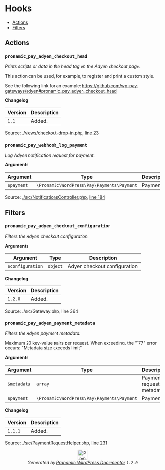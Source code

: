 # Hooks

- [Actions](#actions)
- [Filters](#filters)

## Actions

### `pronamic_pay_adyen_checkout_head`

*Prints scripts or data in the head tag on the Adyen checkout page.*

This action can be used, for example, to register and print a custom style.

See the following link for an example:
https://github.com/wp-pay-gateways/adyen#pronamic_pay_adyen_checkout_head


**Changelog**

Version | Description
------- | -----------
`1.1` | Added.

Source: [./views/checkout-drop-in.php](../views/checkout-drop-in.php), [line 23](../views/checkout-drop-in.php#L23-L35)

### `pronamic_pay_webhook_log_payment`

*Log Adyen notification request for payment.*

**Arguments**

Argument | Type | Description
-------- | ---- | -----------
`$payment` | `\Pronamic\WordPress\Pay\Payments\Payment` | Payment.

Source: [./src/NotificationsController.php](../src/NotificationsController.php), [line 184](../src/NotificationsController.php#L184-L189)

## Filters

### `pronamic_pay_adyen_checkout_configuration`

*Filters the Adyen checkout configuration.*

**Arguments**

Argument | Type | Description
-------- | ---- | -----------
`$configuration` | `object` | Adyen checkout configuration.

**Changelog**

Version | Description
------- | -----------
`1.2.0` | Added.

Source: [./src/Gateway.php](../src/Gateway.php), [line 364](../src/Gateway.php#L364-L371)

### `pronamic_pay_adyen_payment_metadata`

*Filters the Adyen payment metadata.*

Maximum 20 key-value pairs per request. When exceeding, the "177" error occurs: "Metadata size exceeds limit".

**Arguments**

Argument | Type | Description
-------- | ---- | -----------
`$metadata` | `array` | Payment request metadata.
`$payment` | `\Pronamic\WordPress\Pay\Payments\Payment` | Payment.

**Changelog**

Version | Description
------- | -----------
`1.1.1` | Added.

Source: [./src/PaymentRequestHelper.php](../src/PaymentRequestHelper.php), [line 231](../src/PaymentRequestHelper.php#L231-L241)


<p align="center"><a href="https://github.com/pronamic/wp-documentor"><img src="https://cdn.jsdelivr.net/gh/pronamic/wp-documentor@main/logos/pronamic-wp-documentor.svgo-min.svg" alt="Pronamic WordPress Documentor" width="32" height="32"></a><br><em>Generated by <a href="https://github.com/pronamic/wp-documentor">Pronamic WordPress Documentor</a> <code>1.2.0</code></em><p>

